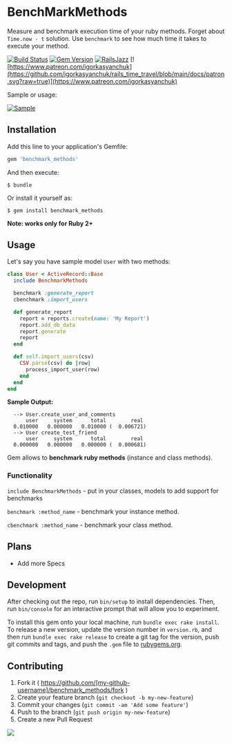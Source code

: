 # BenchMarkMethods

Measure and benchmark execution time of your ruby methods. Forget about `Time.now - t` solution. Use `benchmark` to see how much time it takes to execute your method.

[![Build Status](https://travis-ci.org/igorkasyanchuk/benchmark_methods.svg?branch=master)](https://travis-ci.org/igorkasyanchuk/benchmark_methods)
[![Gem Version](https://badge.fury.io/rb/benchmark_methods.svg)](https://badge.fury.io/rb/benchmark_methods)
[![RailsJazz](https://github.com/igorkasyanchuk/rails_time_travel/blob/main/docs/my_other.svg?raw=true)](https://www.railsjazz.com)
[![https://www.patreon.com/igorkasyanchuk](https://github.com/igorkasyanchuk/rails_time_travel/blob/main/docs/patron.svg?raw=true)](https://www.patreon.com/igorkasyanchuk)

Sample or usage:

[![Sample](https://raw.githubusercontent.com/igorkasyanchuk/benchmark_methods/master/benchmark_methods.png)](https://raw.githubusercontent.com/igorkasyanchuk/benchmark_methods/master/benchmark_methods.png)

## Installation

Add this line to your application's Gemfile:

```ruby
gem 'benchmark_methods'
```

And then execute:

    $ bundle

Or install it yourself as:

    $ gem install benchmark_methods


**Note: works only for Ruby 2+**

## Usage

Let's say you have sample model `User` with two methods:


```ruby
class User < ActiveRecord::Base
  include BenchmarkMethods

  benchmark :generate_report
  cbenchmark :import_users

  def generate_report
    report = reports.create(name: 'My Report')
    report.add_db_data
    report.generate
    report
  end

  def self.import_users(csv)
    CSV.parse(csv) do |row|
      process_import_user(row)
    end
  end
end
```

**Sample Output:**

```
  --> User.create_user_and_comments
      user     system      total        real
  0.010000   0.000000   0.010000 (  0.006721)
  --> User create_test_friend
      user     system      total        real
  0.000000   0.000000   0.000000 (  0.000681)
```

Gem allows to **benchmark ruby methods** (instance and class methods).

### Functionality

`include BenchmarkMethods` - put in your classes, models to add support for benchmarks

`benchmark :method_name` - benchmark your instance method.

`cbenchmark :method_name` - benchmark your class method.

## Plans

* Add more Specs

## Development

After checking out the repo, run `bin/setup` to install dependencies. Then, run `bin/console` for an interactive prompt that will allow you to experiment.

To install this gem onto your local machine, run `bundle exec rake install`. To release a new version, update the version number in `version.rb`, and then run `bundle exec rake release` to create a git tag for the version, push git commits and tags, and push the `.gem` file to [rubygems.org](https://rubygems.org).

## Contributing

1. Fork it ( https://github.com/[my-github-username]/benchmark_methods/fork )
2. Create your feature branch (`git checkout -b my-new-feature`)
3. Commit your changes (`git commit -am 'Add some feature'`)
4. Push to the branch (`git push origin my-new-feature`)
5. Create a new Pull Request

[<img src="https://github.com/igorkasyanchuk/rails_time_travel/blob/main/docs/more_gems.png?raw=true"
/>](https://www.railsjazz.com/)
